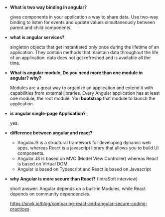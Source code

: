 - **What is two way binding in angular?**

  gives components in your application a way to share data. Use two-way binding to listen for events and update values simultaneously between parent and child components.

- **what is angular services?**

  singleton objects that get instantiated only once during the lifetime of an application. They contain methods that maintain data throughout the life of an application. data does not get refreshed and is available all the time.

- **What is angular module, Do you need more than one module in angular? why?**

  Modules are a great way to organize an application and extend it with capabilities from external libraries. Every Angular application has at least one module, the root module. You **bootstrap** that module to launch the application.

- **is angular single-page Application?**

  yes.

- **difference between angular and react?**

  - AngularJS is a structural framework for developing dynamic web apps, whereas React is a javascript library that allows you to build UI components.
  - Angular JS is based on MVC (Model View Controller) whereas React is based on Virtual DOM.
  - Angular is based on Typescript and React is based on Javascript

- **why Angular is more secure than React?** (IntraSoft interview)

  short answer: Angular depends on a built-in Modules, while React depends on community dependencies.

  https://snyk.io/blog/comparing-react-and-angular-secure-coding-practices
